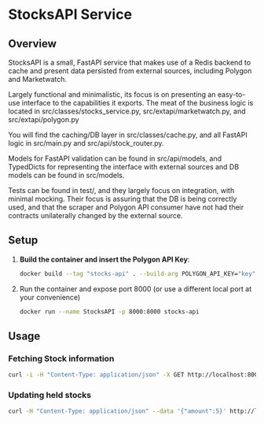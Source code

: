 # StocksAPI Service

## Overview

StocksAPI is a small, FastAPI service that makes use of a Redis backend to cache and
present data persisted from external sources, including Polygon and Marketwatch.

Largely functional and minimalistic, its focus is on presenting an easy-to-use
interface to the capabilities it exports. The meat of the business logic
is located in src/classes/stocks_service.py, src/extapi/marketwatch.py,
and src/extapi/polygon.py

You will find the caching/DB layer in src/classes/cache.py, and all FastAPI logic
in src/main.py and src/api/stock_router.py.

Models for FastAPI validation can be found in src/api/models, and TypedDicts for
representing the interface with external sources and DB models can be found in
src/models.

Tests can be found in test/, and they largely focus on integration, with minimal mocking.
Their focus is assuring that the DB is being correctly used, and that the scraper
and Polygon API consumer have not had their contracts unilaterally changed by the
external source.


## Setup

1. **Build the container and insert the Polygon API Key**:
    ```bash
   docker build --tag "stocks-api" . --build-arg POLYGON_API_KEY="key"
    ```
2. Run the container and expose port 8000 (or use a different local port at your convenience)
    ```bash
   docker run --name StocksAPI -p 8000:8000 stocks-api 
    ```
   
## Usage

### Fetching Stock information
```bash 
curl -i -H "Content-Type: application/json" -X GET http://localhost:8000/stock/AAPL  
```

### Updating held stocks
```bash 
curl -H "Content-Type: application/json" --data '{"amount":5}' http://localhost:8000/stock/AAPL
```


